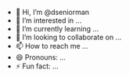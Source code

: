 - 👋 Hi, I’m @dseniorman
- 👀 I’m interested in ...
- 🌱 I’m currently learning ...
- 💞️ I’m looking to collaborate on ...
- 📫 How to reach me ...
- 😄 Pronouns: ...
- ⚡ Fun fact: ...

<!---
dseniorman/dseniorman is a ✨ special ✨ repository because its `README.md` (this file) appears on your GitHub profile.
You can click the Preview link to take a look at your changes.
--->
